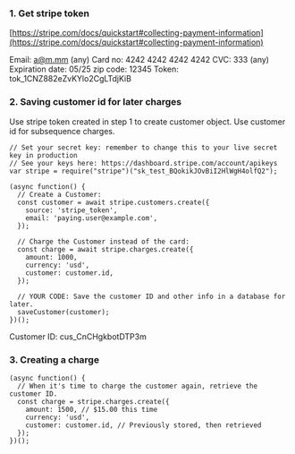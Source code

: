 ### 1. Get stripe token

[https://stripe.com/docs/quickstart#collecting-payment-information](https://stripe.com/docs/quickstart#collecting-payment-information)

Email: a@m.mm (any)
Card no: 4242 4242 4242 4242
CVC: 333 (any)
Expiration date: 05/25
zip code: 12345
Token: tok_1CNZ882eZvKYlo2CgLTdjKiB


### 2. Saving customer id for later charges

Use stripe token created in step 1 to create customer object. Use customer id for subsequence charges.

```
// Set your secret key: remember to change this to your live secret key in production
// See your keys here: https://dashboard.stripe.com/account/apikeys
var stripe = require("stripe")("sk_test_BQokikJOvBiI2HlWgH4olfQ2");

(async function() {
  // Create a Customer:
  const customer = await stripe.customers.create({
    source: 'stripe_token',
    email: 'paying.user@example.com',
  });

  // Charge the Customer instead of the card:
  const charge = await stripe.charges.create({
    amount: 1000,
    currency: 'usd',
    customer: customer.id,
  });

  // YOUR CODE: Save the customer ID and other info in a database for later.
  saveCustomer(customer);
})();
```

Customer ID: cus_CnCHgkbotDTP3m


### 3. Creating a charge

```
(async function() {
  // When it's time to charge the customer again, retrieve the customer ID.
  const charge = stripe.charges.create({
    amount: 1500, // $15.00 this time
    currency: 'usd',
    customer: customer.id, // Previously stored, then retrieved
  });
})();
```

